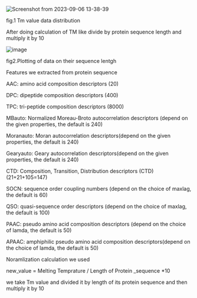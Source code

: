 ![Screenshot from 2023-09-06 13-38-39](https://github.com/Growdeatechnology/Tm_prediction/assets/72397529/5b74bb45-0dc2-4b7a-a2de-4c799e109498)

fig.1 Tm value data distribution

After doing calculation of TM like divide by protein sequence length and multiply it by 10

![image](https://github.com/Growdeatechnology/Tm_prediction/assets/72397529/7bb36025-c4ab-44a9-a3e5-7b647c6c3475)

fig2.Plotting of data on their sequence lentgh

Features we extracted from protein sequence 

AAC: amino acid composition descriptors (20)

DPC: dipeptide composition descriptors (400)

TPC: tri-peptide composition descriptors (8000)

MBauto: Normalized Moreau-Broto autocorrelation descriptors (depend on the given properties, the default is 240)

Moranauto: Moran autocorrelation descriptors(depend on the given properties, the default is 240)

Gearyauto: Geary autocorrelation descriptors(depend on the given properties, the default is 240)

CTD: Composition, Transition, Distribution descriptors (CTD) (21+21+105=147)

SOCN: sequence order coupling numbers (depend on the choice of maxlag, the default is 60)

QSO: quasi-sequence order descriptors (depend on the choice of maxlag, the default is 100)

PAAC: pseudo amino acid composition descriptors (depend on the choice of lamda, the default is 50)

APAAC: amphiphilic pseudo amino acid composition descriptors(depend on the choice of lamda, the default is 50)

Noramlization calculation we used

new_value = Melting Temprature / Length of Protein _sequence *10

we take Tm value and divided it by length of its protein sequence and then multiply it by 10
